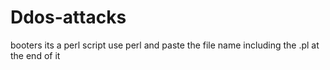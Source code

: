 # Ddos-attacks
booters its a perl script use perl and paste the file name including the .pl at the end of it 
